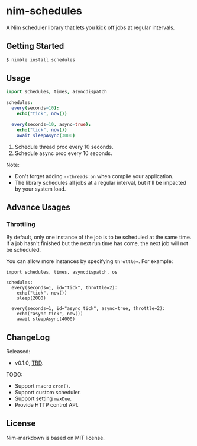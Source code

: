 # nim-schedules

A Nim scheduler library that lets you kick off jobs at regular intervals.

## Getting Started

```bash
$ nimble install schedules
```

## Usage

```nim
import schedules, times, asyncdispatch

schedules:
  every(seconds=10):
    echo("tick", now())

  every(seconds=10, async=true):
    echo("tick", now())
    await sleepAsync(3000)
```

1. Schedule thread proc every 10 seconds.
2. Schedule async proc every 10 seconds.

Note:

* Don't forget adding `--threads:on` when compile your application.
* The library schedules all jobs at a regular interval, but it'll be impacted
  by your system load.

## Advance Usages

### Throttling

By default, only one instance of the job is to be scheduled at the same time.
If a job hasn't finished but the next run time has come, the next job will
not be scheduled.

You can allow more instances by specifying `throttle=`. For example:

```
import schedules, times, asyncdispatch, os

schedules:
  every(seconds=1, id="tick", throttle=2):
    echo("tick", now())
    sleep(2000)

  every(seconds=1, id="async tick", async=true, throttle=2):
    echo("async tick", now())
    await sleepAsync(4000)
```

## ChangeLog

Released:

* v0.1.0, [TBD](https://github.com/nim-lang/packages/pull/1196).

TODO:

* Support macro `cron()`.
* Support custom scheduler.
* Support setting `maxDue`.
* Provide HTTP control API.

## License

Nim-markdown is based on MIT license.
